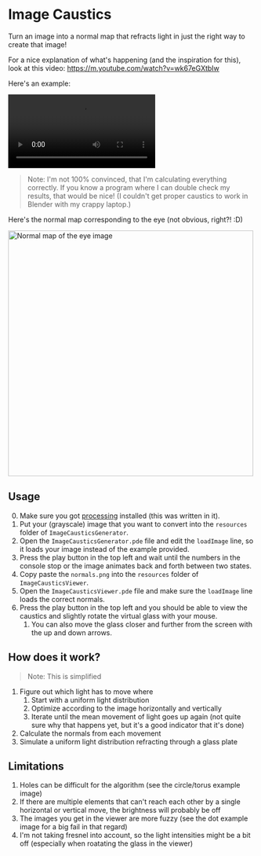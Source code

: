 # Image Caustics
Turn an image into a normal map that refracts light in just the right way to create that image!

For a nice explanation of what's happening (and the inspiration for this), look at this video: https://m.youtube.com/watch?v=wk67eGXtbIw

Here's an example:

<video src="https://github.com/JulianBohne/ImageCaustics/assets/57051885/a94a3ccb-d4bf-4bfa-b880-db8e5ed37797" controls>https://github.com/JulianBohne/ImageCaustics/assets/57051885/a94a3ccb-d4bf-4bfa-b880-db8e5ed37797</video>

> Note: I'm not 100% convinced, that I'm calculating everything correctly. If you know a program where I can double check my results, that would be nice! (I couldn't get proper caustics to work in Blender with my crappy laptop.)

Here's the normal map corresponding to the eye (not obvious, right?! :D)

<img src="https://github.com/JulianBohne/ImageCaustics/assets/57051885/ce3afa87-3573-4b1f-82b6-5a3a68614e38" alt="Normal map of the eye image" width=500/>

## Usage
0. Make sure you got [processing](https://www.processing.org) installed (this was written in it).
1. Put your (grayscale) image that you want to convert into the `resources` folder of `ImageCausticsGenerator`.
2. Open the `ImageCausticsGenerator.pde` file and edit the `loadImage` line, so it loads your image instead of the example provided.
3. Press the play button in the top left and wait until the numbers in the console stop or the image animates back and forth between two states.
4. Copy paste the `normals.png` into the `resources` folder of `ImageCausticsViewer`.
5. Open the `ImageCausticsViewer.pde` file and make sure the `loadImage` line loads the correct normals.
6. Press the play button in the top left and you should be able to view the caustics and slightly rotate the virtual glass with your mouse.
    1. You can also move the glass closer and further from the screen with the up and down arrows.

## How does it work?
> Note: This is simplified
1. Figure out which light has to move where
    1. Start with a uniform light distribution
    2. Optimize according to the image horizontally and vertically
    3. Iterate until the mean movement of light goes up again (not quite sure why that happens yet, but it's a good indicator that it's done)
2. Calculate the normals from each movement
3. Simulate a uniform light distribution refracting through a glass plate

## Limitations
1. Holes can be difficult for the algorithm (see the circle/torus example image)
2. If there are multiple elements that can't reach each other by a single horizontal or vertical move, the brightness will probably be off
3. The images you get in the viewer are more fuzzy (see the dot example image for a big fail in that regard)
4. I'm not taking fresnel into account, so the light intensities might be a bit off (especially when roatating the glass in the viewer)
